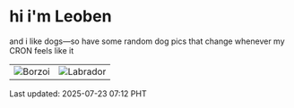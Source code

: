 # hi i'm Leoben

and i like dogs—so have some random dog pics that change whenever my CRON feels like it

|  |  |
|--------|----------|
| ![Borzoi](https://random-dog-vercel.vercel.app/api/random-borzoi?v=1753225949) | ![Labrador](https://random-dog-vercel.vercel.app/api/random-labrador?v=1753225949) |

Last updated: 2025-07-23 07:12 PHT
